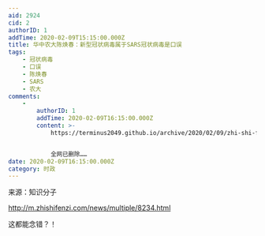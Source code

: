 ```yaml
---
aid: 2924
cid: 2
authorID: 1
addTime: 2020-02-09T15:15:00.000Z
title: 华中农大陈焕春：新型冠状病毒属于SARS冠状病毒是口误
tags:
    - 冠状病毒
    - 口误
    - 陈焕春
    - SARS
    - 农大
comments:
    -
        authorID: 1
        addTime: 2020-02-09T16:15:00.000Z
        content: >-
            https://terminus2049.github.io/archive/2020/02/09/zhi-shi-fen-zi.html


            全网已删除……
date: 2020-02-09T16:15:00.000Z
category: 时政
---
```


来源：知识分子

http://m.zhishifenzi.com/news/multiple/8234.html

这都能念错？！
